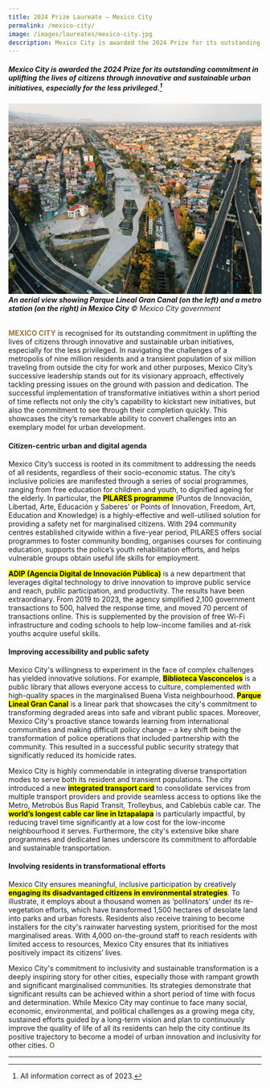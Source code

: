 ```yaml
---
title: 2024 Prize Laureate — Mexico City
permalink: /mexico-city/
image: /images/laureates/mexico-city.jpg
description: Mexico City is awarded the 2024 Prize for its outstanding commitment in uplifting the lives of citizens through innovative and sustainable urban initiatives, especially for the less privileged. 
---
```


##### Mexico City is awarded the 2024 Prize for its outstanding commitment in uplifting the lives of citizens through innovative and sustainable urban initiatives, especially for the less privileged.[^1]

###### ![An aerial view showing Parque Lineal Gran Canal and a metro station in Mexico City](/images/laureates/mexico-city.jpg)**An aerial view showing Parque Lineal Gran Canal (on the left) and a metro station (on the right) in Mexico City**  © Mexico City government 

<b><font color="#967942">MEXICO CITY</font></b> is recognised for its outstanding commitment in uplifting the lives of citizens through innovative and sustainable urban initiatives, especially for the less privileged. In navigating the challenges of a metropolis of nine million residents and a transient population of six million traveling from outside the city for work and other purposes, Mexico City’s successive leadership stands out for its visionary approach, effectively tackling pressing issues on the ground with passion and dedication. The successful implementation of transformative initiatives within a short period of time reflects not only the city’s capability to kickstart new initiatives, but also the commitment to see through their completion quickly. This showcases the city’s remarkable ability to convert challenges into an exemplary model for urban development. 

#### **Citizen-centric urban and digital agenda**

Mexico City’s success is rooted in its commitment to addressing the needs of all residents, regardless of their socio-economic status. The city’s inclusive policies are manifested through a series of social programmes, ranging from free education for children and youth, to dignified ageing for the elderly. In particular, the **<mark>PILARES programme</mark>** (Puntos de Innovación, Libertad, Arte, Educación y Saberes’ or Points of Innovation, Freedom, Art, Education and Knowledge) is a highly-effective and well-utilised solution for providing a safety net for marginalised citizens. With 294 community centres established citywide within a five-year period, PILARES offers social programmes to foster community bonding, organises courses for continuing education, supports the police’s youth rehabilitation efforts, and helps vulnerable groups obtain useful life skills for employment.

**<mark>ADIP (Agencia Digital de Innovación Pública)</mark>** is a new department that leverages digital technology to drive innovation to improve public service and reach, public participation, and productivity. The results have been extraordinary. From 2019 to 2023, the agency simplified 2,100 government transactions to 500, halved the response time, and moved 70 percent of transactions online. This is supplemented by the provision of free Wi-Fi infrastructure and coding schools to help low-income families and at-risk youths acquire useful skills.

#### **Improving accessibility and public safety**

Mexico City's willingness to experiment in the face of complex challenges has yielded innovative solutions. For example, **<mark>Biblioteca Vasconcelos</mark>** is a public library that allows everyone access to culture, complemented with high-quality spaces in the marginalised Buena Vista neighbourhood. **<mark>Parque Lineal Gran Canal</mark>** is a linear park that showcases the city's commitment to transforming degraded areas into safe and vibrant public spaces. Moreover, Mexico City's proactive stance towards learning from international communities and making difficult policy change – a key shift being the transformation of police operations that included partnership with the community. This resulted in a successful public security strategy that significatly reduced its homicide rates.

Mexico City is highly commendable in integrating diverse transportation modes to serve both its resident and transient populations. The city introduced a new **<mark>integrated transport card</mark>** to consolidate services from multiple transport providers and provide seamless access to options like the Metro, Metrobús Bus Rapid Transit, Trolleybus, and Cablebús cable car. The **<mark>world’s longest cable car line in Iztapalapa</mark>** is particularly impactful, by reducing travel time significantly at a low cost for the low-income neighbourhood it serves. Furthermore, the city's extensive bike share programmes and dedicated lanes underscore its commitment to affordable and sustainable transportation.

#### **Involving residents in transformational efforts**

Mexico City ensures meaningful, inclusive participation by creatively **<mark>engaging its disadvantaged citizens in environmental strategies</mark>**. To illustrate, it employs about a thousand women as ‘pollinators’ under its re-vegetation efforts, which have transformed 1,500 hectares of desolate land into parks and urban forests. Residents also receive training to become installers for the city's rainwater harvesting system, prioritised for the most marginalised areas. With 4,000 on-the-ground staff to reach residents with limited access to resources, Mexico City ensures that its initiatives positively impact its citizens’ lives.

Mexico City's commitment to inclusivity and sustainable transformation is a deeply inspiring story for other cities, especially those with rampant growth and significant marginalised communities. Its strategies demonstrate that significant results can be achieved within a short period of time with focus and determination. While Mexico City may continue to face many social, economic, environmental, and political challenges as a growing mega city, sustained efforts guided by a long-term vision and plan to continuously improve the quality of life of all its residents can help the city continue its positive trajectory to become a model of urban innovation and inclusivity for other cities. **<font color="#967942">O</font>** 

---

[^1]: All information correct as of 2023.
